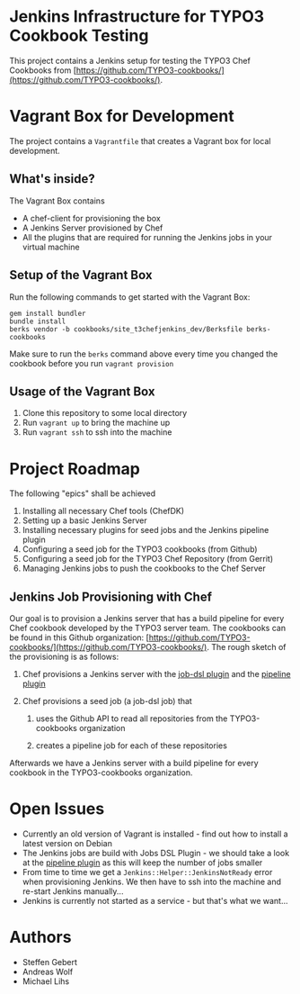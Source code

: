 Jenkins Infrastructure for TYPO3 Cookbook Testing
=================================================

This project contains a Jenkins setup for testing the TYPO3 Chef Cookbooks from [https://github.com/TYPO3-cookbooks/](https://github.com/TYPO3-cookbooks/).



Vagrant Box for Development
===========================

The project contains a `Vagrantfile` that creates a Vagrant box for local development.


What's inside?
--------------

The Vagrant Box contains

* A chef-client for provisioning the box
* A Jenkins Server provisioned by Chef
* All the plugins that are required for running the Jenkins jobs in your virtual machine



Setup of the Vagrant Box
------------------------

Run the following commands to get started with the Vagrant Box:


    gem install bundler
    bundle install
    berks vendor -b cookbooks/site_t3chefjenkins_dev/Berksfile berks-cookbooks


Make sure to run the `berks` command above every time you changed the cookbook before you run `vagrant provision`


Usage of the Vagrant Box
------------------------

1. Clone this repository to some local directory
1. Run `vagrant up` to bring the machine up
1. Run `vagrant ssh` to ssh into the machine



Project Roadmap
===============

The following "epics" shall be achieved

1. Installing all necessary Chef tools (ChefDK)
1. Setting up a basic Jenkins Server
1. Installing necessary plugins for seed jobs and the Jenkins pipeline plugin
1. Configuring a seed job for the TYPO3 cookbooks (from Github)
1. Configuring a seed job for the TYPO3 Chef Repository (from Gerrit)
1. Managing Jenkins jobs to push the cookbooks to the Chef Server



Jenkins Job Provisioning with Chef
----------------------------------

Our goal is to provision a Jenkins server that has a build pipeline for every Chef cookbook developed by the TYPO3 server team. The cookbooks can be found in this Github organization: [https://github.com/TYPO3-cookbooks/](https://github.com/TYPO3-cookbooks/). The rough sketch of the provisioning is as follows:

1. Chef provisions a Jenkins server with the [job-dsl plugin](https://wiki.jenkins-ci.org/display/JENKINS/Job+DSL+Plugin) and the [pipeline plugin](https://wiki.jenkins-ci.org/display/JENKINS/Pipeline+Plugin)

1. Chef provisions a seed job (a job-dsl job) that

    1. uses the Github API to read all repositories from the TYPO3-cookbooks organization

    1. creates a pipeline job for each of these repositories

Afterwards we have a Jenkins server with a build pipeline for every cookbook in the TYPO3-cookbooks organization.



Open Issues
===========

* Currently an old version of Vagrant is installed - find out how to install a latest version on Debian
* The Jenkins jobs are build with Jobs DSL Plugin - we should take a look at the [pipeline plugin](https://wiki.jenkins-ci.org/display/JENKINS/Pipeline+Plugin) as this will keep the number of jobs smaller
* From time to time we get a `Jenkins::Helper::JenkinsNotReady` error when provisioning Jenkins. We then have to ssh into the machine and re-start Jenkins manually...
* Jenkins is currently not started as a service - but that's what we want...



Authors
=======

* Steffen Gebert 
* Andreas Wolf
* Michael Lihs

